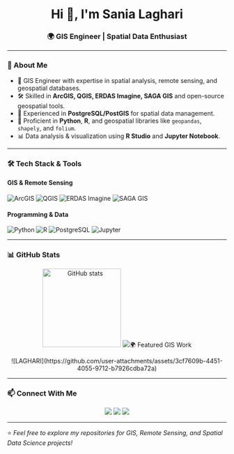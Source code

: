 <h1 align="center">Hi 👋, I'm Sania Laghari</h1>
<h3 align="center">🌍 GIS Engineer | Spatial Data Enthusiast</h3>

---

### 🧭 About Me
- 💼 GIS Engineer with expertise in spatial analysis, remote sensing, and geospatial databases.  
- 🛠 Skilled in **ArcGIS, QGIS, ERDAS Imagine, SAGA GIS** and open-source geospatial tools.  
- 💾 Experienced in **PostgreSQL/PostGIS** for spatial data management.  
- 🐍 Proficient in **Python**, **R**, and geospatial libraries like `geopandas`, `shapely`, and `folium`.  
- 📊 Data analysis & visualization using **R Studio** and **Jupyter Notebook**.   

---

### 🛠 Tech Stack & Tools

#### GIS & Remote Sensing
![ArcGIS](https://img.shields.io/badge/-ArcGIS-0079C1?style=for-the-badge&logo=esri&logoColor=white)
![QGIS](https://img.shields.io/badge/-QGIS-589632?style=for-the-badge&logo=qgis&logoColor=white)
![ERDAS Imagine](https://img.shields.io/badge/-ERDAS%20Imagine-E34F26?style=for-the-badge)
![SAGA GIS](https://img.shields.io/badge/-SAGA%20GIS-4B8BBE?style=for-the-badge)

#### Programming & Data
![Python](https://img.shields.io/badge/-Python-3776AB?style=for-the-badge&logo=python&logoColor=white)
![R](https://img.shields.io/badge/-R-276DC3?style=for-the-badge&logo=r&logoColor=white)
![PostgreSQL](https://img.shields.io/badge/-PostgreSQL-336791?style=for-the-badge&logo=postgresql&logoColor=white)
![Jupyter](https://img.shields.io/badge/-Jupyter-F37626?style=for-the-badge&logo=jupyter&logoColor=white)

---

### 📊 GitHub Stats
<p align="center">
  <img src="https://github-readme-stats.vercel.app/api?username=YourGitHubUsername&show_icons=true&theme=tokyonight" alt="GitHub stats" height="180"/>
  <img src="https://github-readme-stats.vercel.app/api/top-langs/?
</p>

---

### 🌍 Featured GIS Work
<p align="center">
  ![LAGHARI](https://github.com/user-attachments/assets/3cf7609b-4451-4055-9712-b7926cdba72a)
</p>

---

### 📫 Connect With Me
<p align="center">
  <a href="https://www.linkedin.com/in/sania-laghari-b4a38663/" target="_blank"><img src="https://img.shields.io/badge/-LinkedIn-0A66C2?style=for-the-badge&logo=linkedin&logoColor=white"/></a>
  <a href="mailto:sanialaghari14@gmail.com"><img src="https://img.shields.io/badge/-Email-D14836?style=for-the-badge&logo=gmail&logoColor=white"/></a>
  <a href="https://github.com/slGIS"><img src="https://img.shields.io/badge/-GitHub-181717?style=for-the-badge&logo=github&logoColor=white"/></a>
</p>

---
⭐️ *Feel free to explore my repositories for GIS, Remote Sensing, and Spatial Data Science projects!*

